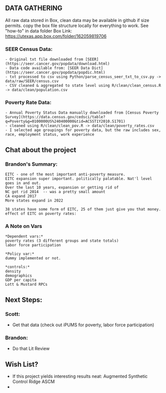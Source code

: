 ## DATA GATHERING 

All raw data stored in Box, clean data may be available in github if size permits.
copy the box file structure locally for everything to work. See "how-to" in data folder
Box Link: https://utexas.app.box.com/folder/162059819706

### SEER Census Data:
    - Original txt file downloaded from [SEER](https://seer.cancer.gov/popdata/download.html)
    - Data code available from: [SEER Data Dict](https://seer.cancer.gov/popdata/popdic.html)
    - txt processed to csv using Python/parse_census_seer_txt_to_csv.py -> data/raw/SEER/census.csv
    - CSV cleaned & aggregated to state level using R/clean/clean_census.R -> data/clean/population.csv
    
### Poverty Rate Data: 
    - Annual Poverty Status Data manually downloaded from [Census Poverty Survey](https://data.census.gov/cedsci/table?q=Poverty&g=0100000US%240400000&tid=ACSST1Y2010.S1701)
    - cleaned using R/clean/clean_pov.R -> data/clean/poverty_rates.csv
    - I selected age groupings for poverty data, but the raw includes sex, race, employment status, work experience

## Chat about the project 
### Brandon's Summary:
    EITC - one of the most important anti-poverty measure. 
    EITC expansion super important. politically palatable. Nat'l level goes in and out. 
    Over the last 10 years, expansion or getting rid of
    NC got rid 2014  -- was a pretty small amount 
    CA expand 2017
    More states expand in 2022

    38 states have some form of EITC, 25 of them just give you that money. 
    effect of EITC on poverty rates: 

### A Note on Vars
    *Dependent vars:*
    poverty rates (3 different groups and state totals)
    labor force participation

    *Policy var:*
    dummy implemented or not.

    *controls:* 
    density
    demographics
    GDP per capita
    Lott & Mustard RPCs

## Next Steps: 
 ### Scott:
 - Get that data (check out iPUMS for poverty, labor force participation)
 
 ### Brandon:
 - Do that Lit Review


## Wish List? 
 - If this project yields interesting results neat: Augmented Synthetic Control Ridge ASCM
 - 


